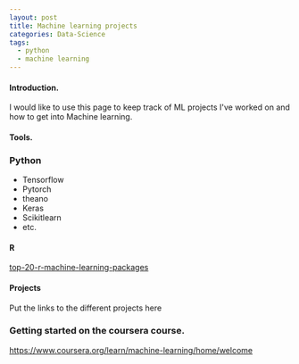 ```yaml
---
layout: post
title: Machine learning projects
categories: Data-Science
tags:
  - python
  - machine learning
---
```


#### Introduction.

I would like to use this page to keep track of ML projects I've worked on and how to get into Machine learning.

#### Tools.

### Python

- Tensorflow
- Pytorch
- theano
- Keras
- Scikitlearn
- etc.

#### R

[top-20-r-machine-learning-packages](https://www.kdnuggets.com/2015/06/top-20-r-machine-learning-packages.html)

#### Projects

Put the links to the different projects here

### Getting started on the coursera course.

https://www.coursera.org/learn/machine-learning/home/welcome
